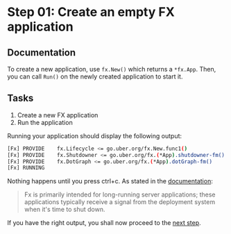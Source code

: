 # Step 01: Create an empty FX application

## Documentation

To create a new application, use `fx.New()` which returns a `*fx.App`. 
Then, you can call `Run()` on the newly created application to start it.

## Tasks
1. Create a new FX application
2. Run the application

Running your application should display the following output:

```bash
[Fx] PROVIDE    fx.Lifecycle <= go.uber.org/fx.New.func1()
[Fx] PROVIDE    fx.Shutdowner <= go.uber.org/fx.(*App).shutdowner-fm()
[Fx] PROVIDE    fx.DotGraph <= go.uber.org/fx.(*App).dotGraph-fm()
[Fx] RUNNING
```

Nothing happens until you press ctrl+c. As stated in the [documentation](https://uber-go.github.io/fx/get-started/minimal.html):

> Fx is primarily intended for long-running server applications; these applications typically receive a signal from the deployment system when it's time to shut down.

If you have the right output, you shall now proceed to the [next step](../step-02/README.md).
